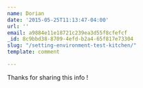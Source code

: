 ```yaml
---
name: Dorian
date: '2015-05-25T11:13:47-04:00'
url: ''
email: a9884e11e18721c239ea3d55f8cfefcf
_id: 8c9bbd38-8709-4efd-b2a4-65f817e73304
slug: "/setting-environment-test-kitchen/"
template: comment

---
```


Thanks for sharing this info !
